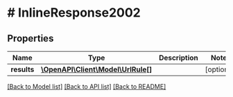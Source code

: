 # # InlineResponse2002

## Properties

Name | Type | Description | Notes
------------ | ------------- | ------------- | -------------
**results** | [**\OpenAPI\Client\Model\UrlRule[]**](UrlRule.md) |  | [optional]

[[Back to Model list]](../../README.md#models) [[Back to API list]](../../README.md#endpoints) [[Back to README]](../../README.md)
